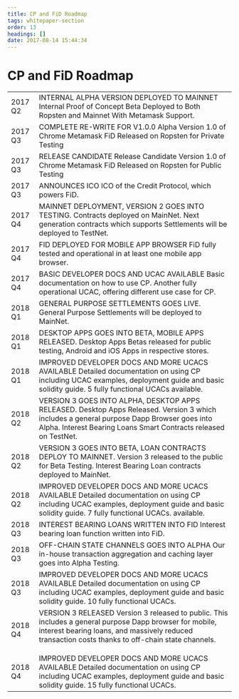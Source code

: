 ```yaml
---
title: CP and FiD Roadmap
tags: whitepaper-section
order: 13
headings: []
date: 2017-08-14 15:44:34
---
```



# CP and FiD Roadmap

<table>
  <tr>
    <td>2017 Q2</td>
    <td>INTERNAL ALPHA VERSION DEPLOYED TO MAINNET
Internal Proof of Concept Beta Deployed to Both Ropsten and Mainnet With Metamask Support.
</td>
  </tr>
  <tr>
    <td>2017 Q3</td>
    <td>COMPLETE RE-WRITE FOR V1.0.0
Alpha Version 1.0 of Chrome Metamask FiD Released on Ropsten for Private Testing</td>
  </tr>
  <tr>
    <td>2017 Q3</td>
    <td>RELEASE CANDIDATE
Release Candidate Version 1.0 of Chrome Metamask FiD Released on Ropsten for Public Testing</td>
  </tr>
  <tr>
    <td>2017 Q3</td>
    <td>ANNOUNCES ICO
ICO of the Credit Protocol, which powers FiD.</td>
  </tr>
  <tr>
    <td>


2017 Q4</td>
    <td>MAINNET DEPLOYMENT, VERSION 2 GOES INTO TESTING.
Contracts deployed on MainNet. Next generation contracts which supports Settlements will be deployed to TestNet.</td>
  </tr>
  <tr>
    <td>2017 Q4</td>
    <td>FID DEPLOYED FOR MOBILE APP BROWSER
FiD fully tested and operational in at least one mobile app browser.</td>
  </tr>
  <tr>
    <td>2017 Q4</td>
    <td>BASIC DEVELOPER DOCS AND UCAC AVAILABLE
Basic documentation on how to use CP.  Another fully operational UCAC, offering different use case for CP.</td>
  </tr>
  <tr>
    <td>2018 Q1</td>
    <td>GENERAL PURPOSE SETTLEMENTS GOES LIVE.
General Purpose Settlements will be deployed to MainNet.</td>
  </tr>
  <tr>
    <td>2018 Q1</td>
    <td>DESKTOP APPS GOES INTO BETA, MOBILE APPS RELEASED.
Desktop Apps Betas released for public testing, Android and iOS Apps in respective stores.
</td>
  </tr>
  <tr>
    <td>2018 Q1</td>
    <td>IMPROVED DEVELOPER DOCS AND MORE UCACS AVAILABLE
Detailed documentation on using CP including UCAC examples, deployment guide and basic solidity guide.  5 fully functional UCACs available.</td>
  </tr>
  <tr>
    <td>2018 Q2</td>
    <td>VERSION 3 GOES INTO ALPHA, DESKTOP APPS RELEASED.
Desktop Apps Released. Version 3 which includes a general purpose Dapp Browser goes into Alpha. Interest Bearing Loans Smart Contracts released on TestNet.
</td>
  </tr>
  <tr>
    <td>2018 Q2</td>
    <td>VERSION 3 GOES INTO BETA, LOAN CONTRACTS DEPLOY TO MAINNET.
Version 3 released to the public for Beta Testing. Interest Bearing Loan contracts deployed to MainNet.
</td>
  </tr>
  <tr>
    <td>2018 Q2</td>
    <td>IMPROVED DEVELOPER DOCS AND MORE UCACS AVAILABLE
Detailed documentation on using CP including UCAC examples, deployment guide and basic solidity guide.  7 fully functional UCACs. available.</td>
  </tr>
  <tr>
    <td>2018 Q3</td>
    <td>INTEREST BEARING LOANS WRITTEN INTO FID
Interest bearing loan function written into FiD.</td>
  </tr>
  <tr>
    <td>2018 Q3</td>
    <td>OFF-CHAIN STATE CHANNELS GOES INTO ALPHA
Our in-house transaction aggregation and caching layer goes into Alpha Testing.
</td>
  </tr>
  <tr>
    <td>2018 Q3</td>
    <td>IMPROVED DEVELOPER DOCS AND MORE UCACS AVAILABLE
Detailed documentation on using CP including UCAC examples, deployment guide and basic solidity guide.  10 fully functional UCACs. </td>
  </tr>
  <tr>
    <td>



2018 Q4</td>
    <td>VERSION 3 RELEASED
Version 3 released to public. This includes a general purpose Dapp browser for mobile, interest bearing loans, and massively reduced transaction costs thanks to off-chain state channels.
</td>
  </tr>
  <tr>
    <td>2018 Q4</td>
    <td>IMPROVED DEVELOPER DOCS AND MORE UCACS AVAILABLE
Detailed documentation on using CP including UCAC examples, deployment guide and basic solidity guide.  15 fully functional UCACs. </td>
  </tr>
</table>
